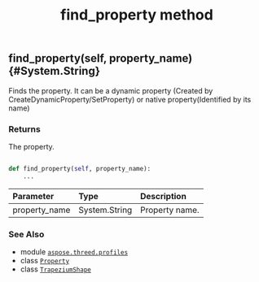 ﻿---
title: find_property method
second_title: Aspose.3D for Python via .NET API References
description: 
type: docs
weight: 20
url: /python-net/aspose.threed.profiles/trapeziumshape/find_property/
is_root: false
---

## find_property(self, property_name) {#System.String}

Finds the property.
It can be a dynamic property (Created by CreateDynamicProperty/SetProperty) 
or native property(Identified by its name)


### Returns 


The property.


```python

def find_property(self, property_name):
    ...
```


| Parameter | Type | Description |
| :- | :- | :- |
| property_name | System.String | Property name. |



### See Also
* module [`aspose.threed.profiles`](../../)
* class [`Property`](/3d/python-net/aspose.threed/property)
* class [`TrapeziumShape`](/3d/python-net/aspose.threed.profiles/trapeziumshape)
